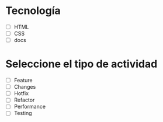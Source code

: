 # Tecnología
- [ ] HTML
- [ ] CSS 
- [ ] docs

# Seleccione el tipo de actividad
- [ ] Feature
- [ ]  Changes
- [ ]  Hotfix
- [ ]  Refactor
- [ ]  Performance
- [ ]  Testing
